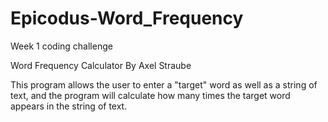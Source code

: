 # Epicodus-Word_Frequency
Week 1 coding challenge

Word Frequency Calculator
By Axel Straube

This program allows the user to enter a "target" word as well as a string of text, and the program will calculate how many times the target word appears in the string of text.
